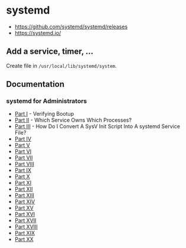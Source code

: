 # systemd

* https://github.com/systemd/systemd/releases
* https://systemd.io/

## Add a service, timer, ...

Create file in `/usr/local/lib/systemd/system`.

## Documentation

### systemd for Administrators

* [Part I](https://0pointer.de/blog/projects/systemd-for-admins-1.html) -
   Verifying Bootup
* [Part II](https://0pointer.de/blog/projects/systemd-for-admins-2.html) -
   Which Service Owns Which Processes?
* [Part III](https://0pointer.de/blog/projects/systemd-for-admins-3.html) -
   How Do I Convert A SysV Init Script Into A systemd Service File?
* [Part IV](https://0pointer.de/blog/projects/systemd-for-admins-4.html)
* [Part V](http://0pointer.de/blog/projects/three-levels-of-off.html)
* [Part VI](http://0pointer.de/blog/projects/changing-roots)
* [Part VII](http://0pointer.de/blog/projects/blame-game.html)
* [Part VIII](http://0pointer.de/blog/projects/the-new-configuration-files.html)
* [Part IX](http://0pointer.net/blog/projects/on-etc-sysinit.html)
* [Part X](http://0pointer.de/blog/projects/instances.html)
* [Part XI](http://0pointer.de/blog/projects/inetd.html)
* [Part XII](http://0pointer.de/blog/projects/security.html)
* [Part XIII](http://0pointer.de/blog/projects/systemctl-journal.html)
* [Part XIV](http://0pointer.de/blog/projects/self-documented-boot.html)
* [Part XV](http://0pointer.de/blog/projects/watchdog.html)
* [Part XVI](http://0pointer.de/blog/projects/serial-console.html)
* [Part XVII](http://0pointer.de/blog/projects/journalctl.html)
* [Part XVIII](http://0pointer.de/blog/projects/resources.html)
* [Part XIX](http://0pointer.de/blog/projects/detect-virt.html)
* [Part XX](http://0pointer.de/blog/projects/socket-activated-containers.html)
